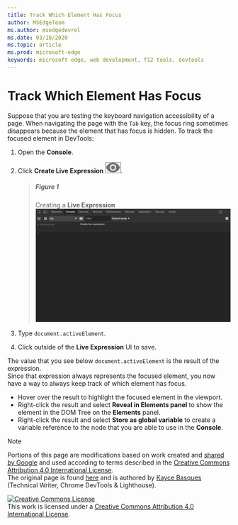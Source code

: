 ```yaml
---
title: Track Which Element Has Focus
author: MSEdgeTeam
ms.author: msedgedevrel
ms.date: 03/18/2020
ms.topic: article
ms.prod: microsoft-edge
keywords: microsoft edge, web development, f12 tools, devtools
---
```

<!-- Copyright Kayce Basques 

   Licensed under the Apache License, Version 2.0 (the "License");
   you may not use this file except in compliance with the License.
   You may obtain a copy of the License at

       https://www.apache.org/licenses/LICENSE-2.0

   Unless required by applicable law or agreed to in writing, software
   distributed under the License is distributed on an "AS IS" BASIS,
   WITHOUT WARRANTIES OR CONDITIONS OF ANY KIND, either express or implied.
   See the License for the specific language governing permissions and
   limitations under the License.  -->  





# Track Which Element Has Focus   



Suppose that you are testing the keyboard navigation accessibility of a page.  When navigating the page with the `Tab` key, the focus ring sometimes disappears because the element that has focus is hidden.  To track the focused element in DevTools:  

1.  Open the **Console**.  
1.  Click **Create Live Expression** ![Create Live Expression][ImageCreateIcon].  

    > ##### Figure 1  
    > Creating a **Live Expression**  
    > ![Creating a Live Expression][ImageLiveExpression]  
    
1.  Type `document.activeElement`.
1.  Click outside of the **Live Expression** UI to save.

The value that you see below `document.activeElement` is the result of the expression.  
Since that expression always represents the focused element, you now have a way to always keep track of which element has focus.  

*   Hover over the result to highlight the focused element in the viewport.  
*   Right-click the result and select **Reveal in Elements panel** to show the element in the DOM Tree on the **Elements** panel.  
*   Right-click the result and select **Store as global variable** to create a variable reference to the node that you are able to use in the **Console**.  

<!--## Feedback   -->  



<!-- image links -->  

[ImageCreateIcon]: /microsoft-edge/devtools-guide-chromium/media/create-live-expression-icon.msft.png  

[ImageLiveExpression]: /microsoft-edge/devtools-guide-chromium/media/accessibility-console-create-live-expression-empty.msft.png "Figure 1: Creating a Live Expression"  

<!-- links -->  

> [!NOTE]
> Portions of this page are modifications based on work created and [shared by Google][GoogleSitePolicies] and used according to terms described in the [Creative Commons Attribution 4.0 International License][CCA4IL].  
> The original page is found [here](https://developers.google.com/web/tools/chrome-devtools/accessibility/focus) and is authored by [Kayce Basques][KayceBasques] \(Technical Writer, Chrome DevTools & Lighthouse\).  

[![Creative Commons License][CCby4Image]][CCA4IL]  
This work is licensed under a [Creative Commons Attribution 4.0 International License][CCA4IL].  

[CCA4IL]: https://creativecommons.org/licenses/by/4.0  
[CCby4Image]: https://i.creativecommons.org/l/by/4.0/88x31.png  
[GoogleSitePolicies]: https://developers.google.com/terms/site-policies  
[KayceBasques]: https://developers.google.com/web/resources/contributors/kaycebasques  
